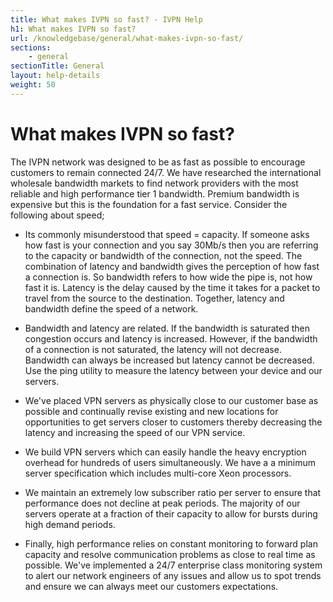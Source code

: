 ```yaml
---
title: What makes IVPN so fast? - IVPN Help
h1: What makes IVPN so fast?
url: /knowledgebase/general/what-makes-ivpn-so-fast/
sections:
    - general
sectionTitle: General
layout: help-details
weight: 50
---
```

# What makes IVPN so fast?

The IVPN network was designed to be as fast as possible to encourage customers to remain connected 24/7. We have researched the international wholesale bandwidth markets to find network providers with the most reliable and high performance tier 1 bandwidth. Premium bandwidth is expensive but this is the foundation for a fast service. Consider the following about speed;

- Its commonly misunderstood that speed = capacity. If someone asks how fast is your connection and you say 30Mb/s then you are referring to the capacity or bandwidth of the connection, not the speed. The combination of latency and bandwidth gives the perception of how fast a connection is. So bandwidth refers to how wide the pipe is, not how fast it is. Latency is the delay caused by the time it takes for a packet to travel from the source to the destination. Together, latency and bandwidth define the speed of a network.

- Bandwidth and latency are related. If the bandwidth is saturated then congestion occurs and latency is increased. However, if the bandwidth of a connection is not saturated, the latency will not decrease. Bandwidth can always be increased but latency cannot be decreased. Use the ping utility to measure the latency between your device and our servers.

- We've placed VPN servers as physically close to our customer base as possible and continually revise existing and new locations for opportunities to get servers closer to customers thereby decreasing the latency and increasing the speed of our VPN service. 

- We build VPN servers which can easily handle the heavy encryption overhead for hundreds of users simultaneously. We have a a minimum server specification which includes multi-core Xeon processors.

- We maintain an extremely low subscriber ratio per server to ensure that performance does not decline at peak periods. The majority of our servers operate at a fraction of their capacity to allow for bursts during high demand periods.

- Finally, high performance relies on constant monitoring to forward plan capacity and resolve communication problems as close to real time as possible. We've implemented a 24/7 enterprise class monitoring system to alert our network engineers of any issues and allow us to spot trends and ensure we can always meet our customers expectations.

